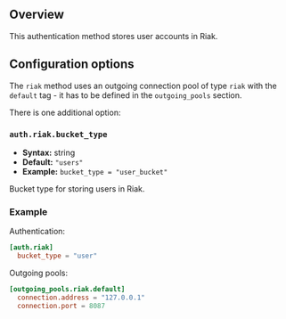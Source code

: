 ## Overview

This authentication method stores user accounts in Riak.

## Configuration options

The `riak` method uses an outgoing connection pool of type `riak` with the `default` tag - it has to be defined in the `outgoing_pools` section.

There is one additional option:

### `auth.riak.bucket_type`
* **Syntax:** string
* **Default:** `"users"`
* **Example:** `bucket_type = "user_bucket"`

Bucket type for storing users in Riak.

### Example

Authentication:

```toml
[auth.riak]
  bucket_type = "user"
```

Outgoing pools:

```toml
[outgoing_pools.riak.default]
  connection.address = "127.0.0.1"
  connection.port = 8087
```
